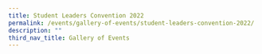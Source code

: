 ```yaml
---
title: Student Leaders Convention 2022
permalink: /events/gallery-of-events/student-leaders-convention-2022/
description: ""
third_nav_title: Gallery of Events
---
```

